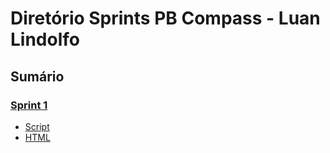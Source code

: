 # Diretório Sprints PB Compass - Luan Lindolfo
## Sumário
<!-- [Primeira Sprint](https://github.com/LuanLindolfo/PB-Compass/blob/main/Sprint%201/README.md) -->
<!-- [Primeira Sprint - Script](https://github.com/LuanLindolfo/PB-Compass/blob/main/Sprint%201/Script) -->
<!-- [Primeira Sprint - HTML](https://github.com/LuanLindolfo/PB-Compass/blob/main/Sprint%201/HTML) -->
 ### [Sprint 1](./Sprint%201)
   - [Script](./Sprint%201/Script)
   - [HTML](./Sprint%201/HTML)
